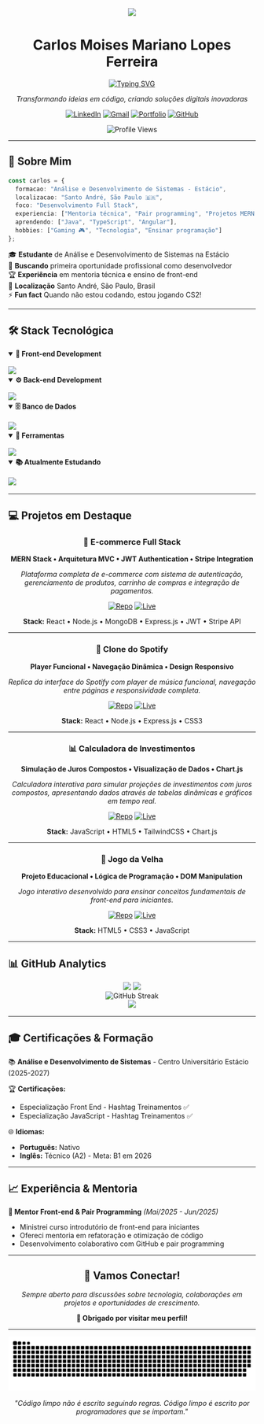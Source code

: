 <div align="center">
  <img src="https://media.giphy.com/media/M9gbBd9nbDrOTu1Mqx/giphy.gif" width="120"/>
  
  # Carlos Moises Mariano Lopes Ferreira
  
  <p>
    <a href="https://git.io/typing-svg">
      <img src="https://readme-typing-svg.demolab.com?font=JetBrains+Mono&weight=600&size=26&pause=1000&color=446DF7&center=true&vCenter=true&width=600&lines=Desenvolvedor+Full+Stack;Construindo+o+Futuro+Digital;Apaixonado+por+Tecnologia" alt="Typing SVG" />
    </a>
  </p>

  <p align="center">
    <em>Transformando ideias em código, criando soluções digitais inovadoras</em>
  </p>

  [![LinkedIn](https://img.shields.io/badge/LinkedIn-0077B5?style=for-the-badge&logo=linkedin&logoColor=white)](https://www.linkedin.com/in/carlos-moises-211205203/)
  [![Gmail](https://img.shields.io/badge/Gmail-D14836?style=for-the-badge&logo=gmail&logoColor=white)](mailto:carloszeeyy@gmail.com)
  [![Portfolio](https://img.shields.io/badge/Portfolio-FF5722?style=for-the-badge&logo=firefox&logoColor=white)](https://carlosmoises.netlify.app)
  [![GitHub](https://img.shields.io/badge/GitHub-181717?style=for-the-badge&logo=github&logoColor=white)](https://github.com/CarlosZeyy)

  ![Profile Views](https://komarev.com/ghpvc/?username=CarlosZeyy&color=446DF7&style=for-the-badge)

</div>

---

## 🚀 Sobre Mim

```typescript
const carlos = {
  formacao: "Análise e Desenvolvimento de Sistemas - Estácio",
  localizacao: "Santo André, São Paulo 🇧🇷",
  foco: "Desenvolvimento Full Stack",
  experiencia: ["Mentoria técnica", "Pair programming", "Projetos MERN Stack"],
  aprendendo: ["Java", "TypeScript", "Angular"],
  hobbies: ["Gaming 🎮", "Tecnologia", "Ensinar programação"]
};
```

🎓 **Estudante** de Análise e Desenvolvimento de Sistemas na Estácio  
💼 **Buscando** primeira oportunidade profissional como desenvolvedor  
🏆 **Experiência** em mentoria técnica e ensino de front-end  
📍 **Localização** Santo André, São Paulo, Brasil  
⚡ **Fun fact** Quando não estou codando, estou jogando CS2!

---

## 🛠️ Stack Tecnológica

<details open>
<summary><b>🎨 Front-end Development</b></summary>
<br>

<img src="https://skillicons.dev/icons?i=react,js,html,css,tailwind" />

</details>

<details open>
<summary><b>⚙️ Back-end Development</b></summary>
<br>

<img src="https://skillicons.dev/icons?i=nodejs,express" />

</details>

<details open>
<summary><b>🗄️ Banco de Dados</b></summary>
<br>

<img src="https://skillicons.dev/icons?i=mongodb,postgresql,mysql" />

</details>

<details open>
<summary><b>🔧 Ferramentas</b></summary>
<br>

<img src="https://skillicons.dev/icons?i=git,github,vscode,idea,postman,figma,photoshop" />

</details>

<details open>
<summary><b>📚 Atualmente Estudando</b></summary>
<br>

<img src="https://skillicons.dev/icons?i=java,ts,angular" />

</details>

---

## 💻 Projetos em Destaque

<div align="center">

### 🛒 E-commerce Full Stack
**MERN Stack • Arquitetura MVC • JWT Authentication • Stripe Integration**

*Plataforma completa de e-commerce com sistema de autenticação, gerenciamento de produtos, carrinho de compras e integração de pagamentos.*

[![Repo](https://img.shields.io/badge/Repositório-181717?style=for-the-badge&logo=github)](https://github.com/CarlosZeyy/ecommerce-mern)
[![Live](https://img.shields.io/badge/Live_Demo-FF5722?style=for-the-badge&logo=netlify)](https://ecommerce-mern-y3y7.onrender.com)

**Stack:** React • Node.js • MongoDB • Express.js • JWT • Stripe API

---

### 🎵 Clone do Spotify
**Player Funcional • Navegação Dinâmica • Design Responsivo**

*Replica da interface do Spotify com player de música funcional, navegação entre páginas e responsividade completa.*

[![Repo](https://img.shields.io/badge/Repositório-181717?style=for-the-badge&logo=github)](https://github.com/CarlosZeyy/frontendSpotifyClone)
[![Live](https://img.shields.io/badge/Live_Demo-1DB954?style=for-the-badge&logo=spotify)](https://frontend-spotify-clone-sepia.vercel.app)

**Stack:** React • Node.js • Express.js • CSS3

---

### 📊 Calculadora de Investimentos
**Simulação de Juros Compostos • Visualização de Dados • Chart.js**

*Calculadora interativa para simular projeções de investimentos com juros compostos, apresentando dados através de tabelas dinâmicas e gráficos em tempo real.*

[![Repo](https://img.shields.io/badge/Repositório-181717?style=for-the-badge&logo=github)](https://github.com/CarlosZeyy/CalculadoraInvestimentos)
[![Live](https://img.shields.io/badge/Live_Demo-00C851?style=for-the-badge&logo=calculator)](https://github.com/CarlosZeyy/CalculadoraInvestimentos)

**Stack:** JavaScript • HTML5 • TailwindCSS • Chart.js

---

### 🎯 Jogo da Velha
**Projeto Educacional • Lógica de Programação • DOM Manipulation**

*Jogo interativo desenvolvido para ensinar conceitos fundamentais de front-end para iniciantes.*

[![Repo](https://img.shields.io/badge/Repositório-181717?style=for-the-badge&logo=github)](https://github.com/CarlosZeyy/TicTacToe-JogoDaVelha)
[![Live](https://img.shields.io/badge/Live_Demo-FF5722?style=for-the-badge&logo=netlify)](https://tic-tac-toe-jogo-da-velha-seven.vercel.app)

**Stack:** HTML5 • CSS3 • JavaScript

</div>

---

## 📊 GitHub Analytics

<div align="center">
  <img height="180em" src="https://github-readme-stats.vercel.app/api?username=CarlosZeyy&show_icons=true&theme=dracula&include_all_commits=true&count_private=true"/>
  <img height="180em" src="https://github-readme-stats.vercel.app/api/top-langs/?username=CarlosZeyy&layout=compact&langs_count=8&theme=dracula"/>
</div>

<div align="center">
  <img src="https://github-readme-streak-stats.herokuapp.com/?user=CarlosZeyy&theme=dracula" alt="GitHub Streak" />
</div>

<div align="center">
  <img src="https://github-readme-activity-graph.vercel.app/graph?username=CarlosZeyy&bg_color=282a36&color=bd93f9&line=ff79c6&point=ffb86c&area=true&hide_border=true" />
</div>

---

## 🎓 Certificações & Formação

📚 **Análise e Desenvolvimento de Sistemas** - Centro Universitário Estácio (2025-2027)

🏆 **Certificações:**
- Especialização Front End - Hashtag Treinamentos ✅
- Especialização JavaScript - Hashtag Treinamentos ✅

🌐 **Idiomas:**
- **Português:** Nativo
- **Inglês:** Técnico (A2) - Meta: B1 em 2026

---

## 📈 Experiência & Mentoria

**🎯 Mentor Front-end & Pair Programming** *(Mai/2025 - Jun/2025)*
- Ministrei curso introdutório de front-end para iniciantes
- Ofereci mentoria em refatoração e otimização de código
- Desenvolvimento colaborativo com GitHub e pair programming

---

<div align="center">
  
## 🤝 Vamos Conectar!

*Sempre aberto para discussões sobre tecnologia, colaborações em projetos e oportunidades de crescimento.*

**💼 Obrigado por visitar meu perfil!**

---

<img src="https://raw.githubusercontent.com/platane/platane/output/github-contribution-grid-snake-dark.svg" alt="Snake animation" />

*"Código limpo não é escrito seguindo regras. Código limpo é escrito por programadores que se importam."*

</div>
